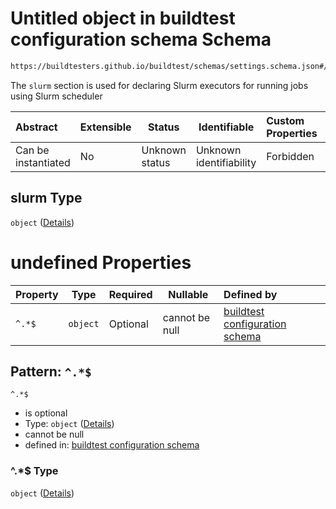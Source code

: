 # Untitled object in buildtest configuration schema Schema

```txt
https://buildtesters.github.io/buildtest/schemas/settings.schema.json#/properties/executors/properties/slurm
```

The `slurm` section is used for declaring Slurm executors for running jobs using Slurm scheduler


| Abstract            | Extensible | Status         | Identifiable            | Custom Properties | Additional Properties | Access Restrictions | Defined In                                                                   |
| :------------------ | ---------- | -------------- | ----------------------- | :---------------- | --------------------- | ------------------- | ---------------------------------------------------------------------------- |
| Can be instantiated | No         | Unknown status | Unknown identifiability | Forbidden         | Allowed               | none                | [settings.schema.json\*](../out/settings.schema.json "open original schema") |

## slurm Type

`object` ([Details](settings-properties-executors-properties-slurm.md))

# undefined Properties

| Property | Type     | Required | Nullable       | Defined by                                                                                                                                                                                                  |
| :------- | -------- | -------- | -------------- | :---------------------------------------------------------------------------------------------------------------------------------------------------------------------------------------------------------- |
| `^.*$`   | `object` | Optional | cannot be null | [buildtest configuration schema](settings-definitions-slurm.md "https&#x3A;//buildtesters.github.io/buildtest/schemas/settings.schema.json#/properties/executors/properties/slurm/patternProperties/^.\*$") |

## Pattern: `^.*$`




`^.*$`

-   is optional
-   Type: `object` ([Details](settings-definitions-slurm.md))
-   cannot be null
-   defined in: [buildtest configuration schema](settings-definitions-slurm.md "https&#x3A;//buildtesters.github.io/buildtest/schemas/settings.schema.json#/properties/executors/properties/slurm/patternProperties/^.\*$")

### ^.\*$ Type

`object` ([Details](settings-definitions-slurm.md))
